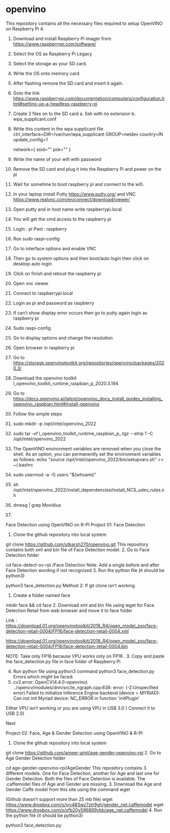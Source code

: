 # openvino
This repository contains all the necessary files required to setup OpenVINO on Raspberry Pi 4.
1.	Download and install Raspberry Pi imager from https://www.raspberrypi.com/software/
2.	Select the OS as Raspberry Pi Legacy
3.	Select the storage as your SD card.
4.	Write the OS onto memory card.
5.	After flashing remove the SD card and insert it again.
6.	Goto the link https://www.raspberrypi.com/documentation/computers/configuration.html#setting-up-a-headless-raspberry-pi
7.	Create 2 files on to the SD card 
  a.	Ssh with no extension
  b.	wpa_supplicant.conf
8.	Write this content in the wpa supplicant file
      ctrl_interface=DIR=/var/run/wpa_supplicant GROUP=netdev
      country=IN
      update_config=1

      network={
      ssid="<Name of your wireless LAN>"
      psk="<Password for your wireless LAN>"
      }
9.	Write the name of your wifi with password
10.	Remove the SD card and plug it into the Raspberry Pi and power on the pi
11.	Wait for sometime to boot raspberry pi and connect to the wifi.
12.	In your laptop install Putty https://www.putty.org/ and VNC  https://www.realvnc.com/en/connect/download/viewer/
13.	Open putty and in host name write raspberrypi.local
14.	You will get the cmd access to the raspberry pi
15.	Login : pi Pwd : raspberry
16.	Run sudo raspi-config
17.	Go to interface options and enable VNC
18.	Then go to system options and then boot/auto login then click on desktop auto login
19.	Click on finish and reboot the raspberry pi
20.	Open vnc viewer
21.	Connect to raspberrypi.local
22.	Login as pi and password as raspberry
23.	If can’t show display error occurs then go to putty again login as raspberry pi
24.	Sudo raspi-config
25.	Go to display options and change the resolution
26.	Open browser in raspberry pi
27.	Go to https://storage.openvinotoolkit.org/repositories/openvino/packages/2020.3/
28.	Download the openvino toolkit l_openvino_toolkit_runtime_raspbian_p_2020.3.194
29.	Go to https://docs.openvino.ai/latest/openvino_docs_install_guides_installing_openvino_raspbian.html#install-openvino
30.	Follow the simple steps
31.	sudo mkdir -p /opt/intel/openvino_2022
32.	sudo tar -xf l_openvino_toolkit_runtime_raspbian_p_<version>.tgz --strip 1 -C /opt/intel/openvino_2022
33.	The OpenVINO environment variables are removed when you close the shell. As an option, you can permanently set the environment variables as follows: 
      echo "source /opt/intel/openvino_2022/bin/setupvars.sh" >> ~/.bashrc

34.	sudo usermod -a -G users "$(whoami)"
35.	sh /opt/intel/openvino_2022/install_dependencies/install_NCS_udev_rules.sh
36.	dmesg | grep Movidius

37.	
Face Detection using OpenVINO on R-PI 
Project 01: Face Detection 
1. Clone the github repository into local system 

git clone https://github.com/utkarsh270/openvino.git
This repository contains both xml and bin file of Face Detection model. 
2. Go to Face Detection folder 

cd face-detect-ov-rpi /Face Detection 
Note: Add a single before and after Face Detection wording if not recognized 
3. Run the python file (it should be python3) 

python3 face_detection.py 
Method 2: If git clone isn’t working 
1. Create a folder named face 

mkdir face && cd face 
2. Download xml and bin file using wget for Face Detection Retail from web browser and move it to face folder 

Link : https://download.01.org/openvinotoolkit/2018_R4/open_model_zoo/face-detection-retail-0004/FP16/face-detection-retail-0004.xml

https://download.01.org/openvinotoolkit/2018_R4/open_model_zoo/face-detection-retail-0004/FP16/face-detection-retail-0004.bin

NOTE: Take only FP16 because VPU works only on FP16 . 
3. Copy and paste the face_detection.py file in face folder of Raspberry Pi 

4. Run python file using python3 command 
python3 face_detection.py 
Errors which might be faced: 
1. cv2.error: OpenCV(4.4.0-openvino) ../opencv/modules/dnn/src/ie_ngraph.cpp:638: error: (-2:Unspecified error) Failed to initialize Inference Engine backend (device = MYRIAD): Can not init Myriad device: NC_ERROR in function 'initPlugin' 

Either VPU isn’t working or you are using VPU in USB 3.0 ( Connect it to USB 2.0)


Next

Project 02: Face, Age & Gender Detection using OpenVINO & R-PI 
1. Clone the github repository into local system 

git clone https://github.com/ameer-aiml/age-gender-openvino-rpi 
2. Go to Age Gender Detection folder 

cd age-gender-openvino-rpi/AgeGender 
This repository contains 3 different models. 
One for Face Detection, another for Age and last one for Gender Detection. 
Both the files of Face Detection is available. The .caffemodel files of Age and Gender are missing. 
3. Download the Age and Gender Caffe model from this site using the command wget 

(Github doesn’t support more than 25 mb file) 
wget https://www.dropbox.com/s/iyv483wz7ztr9gh/gender_net.caffemodel 
wget https://www.dropbox.com/s/xfb20y596869vbb/age_net.caffemodel 
4. Run the python file (it should be python3) 

python3 face_detection.py

